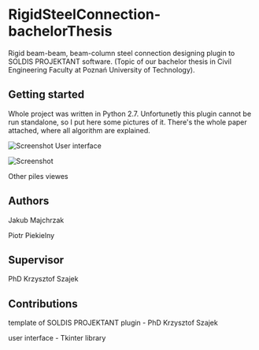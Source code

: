 # RigidSteelConnection-bachelorThesis
Rigid beam-beam, beam-column steel connection designing plugin to SOLDIS PROJEKTANT software. (Topic of our bachelor thesis in Civil Engineering Faculty at Poznań University of Technology).

## Getting started
Whole project was written in Python 2.7.
Unfortunetly this plugin cannot be run standalone, so I put here some pictures of it. There's the whole paper attached, where all algorithm are explained.

![Screenshot](UI.jpg)
User interface

![Screenshot](UI2.png)

Other piles viewes

## Authors
Jakub Majchrzak

Piotr Piekielny


## Supervisor
PhD Krzysztof Szajek

## Contributions
template of SOLDIS PROJEKTANT plugin - PhD Krzysztof Szajek

user interface - Tkinter library
